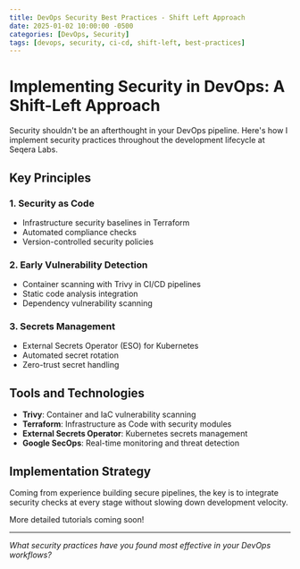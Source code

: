 ```yaml
---
title: DevOps Security Best Practices - Shift Left Approach
date: 2025-01-02 10:00:00 -0500
categories: [DevOps, Security]
tags: [devops, security, ci-cd, shift-left, best-practices]
---
```


# Implementing Security in DevOps: A Shift-Left Approach

Security shouldn't be an afterthought in your DevOps pipeline. Here's how I implement security practices throughout the development lifecycle at Seqera Labs.

## Key Principles

### 1. Security as Code
- Infrastructure security baselines in Terraform
- Automated compliance checks
- Version-controlled security policies

### 2. Early Vulnerability Detection
- Container scanning with Trivy in CI/CD pipelines
- Static code analysis integration
- Dependency vulnerability scanning

### 3. Secrets Management
- External Secrets Operator (ESO) for Kubernetes
- Automated secret rotation
- Zero-trust secret handling

## Tools and Technologies

- **Trivy**: Container and IaC vulnerability scanning
- **Terraform**: Infrastructure as Code with security modules
- **External Secrets Operator**: Kubernetes secrets management
- **Google SecOps**: Real-time monitoring and threat detection

## Implementation Strategy

Coming from experience building secure pipelines, the key is to integrate security checks at every stage without slowing down development velocity.

More detailed tutorials coming soon!

---

*What security practices have you found most effective in your DevOps workflows?*